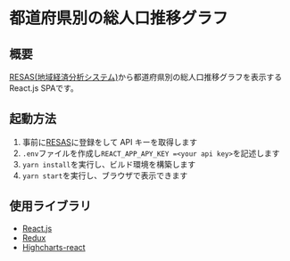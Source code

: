 # 都道府県別の総人口推移グラフ

## 概要

[RESAS(地域経済分析システム)](https://opendata.resas-portal.go.jp/)から都道府県別の総人口推移グラフを表示する React.js SPAです。

## 起動方法

1.  事前に[RESAS](https://opendata.resas-portal.go.jp/)に登録をして API キーを取得します
1.  `.env`ファイルを作成し`REACT_APP_APY_KEY =<your api key>`を記述します
1.  `yarn install`を実行し、ビルド環境を構築します
1.  `yarn start`を実行し、ブラウザで表示できます

## 使用ライブラリ

-   [React.js](https://github.com/facebook/react)
-   [Redux](https://github.com/reduxjs/redux)
-   [Highcharts-react](https://github.com/highcharts/highcharts-react)
